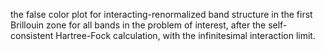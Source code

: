 the false color plot for interacting-renormalized band structure in the first Brillouin zone for all bands in the problem of interest, after the self-consistent Hartree-Fock calculation, with the infinitesimal interaction limit.